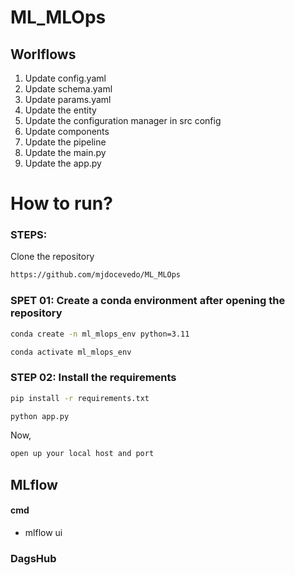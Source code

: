 # ML_MLOps

## Worlflows

1. Update config.yaml
2. Update schema.yaml
3. Update params.yaml
4. Update the entity
5. Update the configuration manager in src config
6. Update components
7. Update the pipeline
8. Update the main.py
9. Update the app.py

# How to run?

### STEPS:
Clone the repository

```bash
https://github.com/mjdocevedo/ML_MLOps
```

### SPET 01: Create a conda environment after opening the repository

```bash
conda create -n ml_mlops_env python=3.11
```

```bash
conda activate ml_mlops_env
```

### STEP 02: Install the requirements

```bash
pip install -r requirements.txt
```

```bash
python app.py
```

Now, 
```bash
open up your local host and port
```

## MLflow

#### cmd
- mlflow ui

### DagsHub

